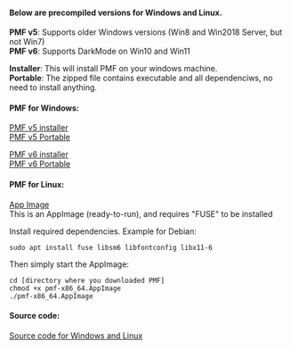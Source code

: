 
#### Below are precompiled versions for Windows and Linux.

**PMF v5**: Supports older Windows versions (Win8 and Win2018 Server, but not Win7)\
**PMF v6**: Supports DarkMode on Win10 and Win11

**Installer**: This will install PMF on your windows machine.\
**Portable**: The zipped file contains executable and all dependenciws, no need to install anything.

#### PMF for Windows:
[PMF v5 installer](https://github.com/pmf318/PoorMansFlight_v6/raw/refs/heads/main/pmf5setup_64bit.exe)\
[PMF v5 Portable ](https://github.com/pmf318/PoorMansFlight_v6/raw/refs/heads/main/bin/pmf5_portable.zip) 

[PMF v6 installer](https://github.com/pmf318/PoorMansFlight_v5/raw/refs/heads/main/bin/pmf6setup_64bit.exe)\
[PMF v6 Portable](https://github.com/pmf318/PoorMansFlight_v6/raw/refs/heads/main/bin/pmf6_portable.zip) 

#### PMF for Linux:
[App Image](https://github.com/pmf318/PoorMansFlight_v6/raw/refs/heads/main/bin/pmf-x86_64.AppImage)\
This is an AppImage (ready-to-run), and requires "FUSE" to be installed

Install required dependencies. Example for Debian:

    sudo apt install fuse libsm6 libfontconfig libx11-6

Then simply start the AppImage:

    cd [directory where you downloaded PMF]
    chmod +x pmf-x86_64.AppImage
    ./pmf-x86_64.AppImage

#### Source code:
[Source code for Windows and Linux](https://github.com/pmf318/PoorMansFlight_v6/raw/refs/heads/main/bin/pmf.tar.gz)
